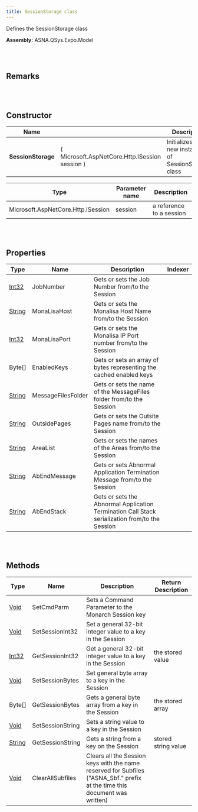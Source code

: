 ```yaml
---
title: SessionStorage class
---
```


Defines the SessionStorage class

**Assembly:** ASNA.QSys.Expo.Model

<br>
<br>

## Remarks

<br>
<br>

## Constructor

| Name |  | Description |
| --- | --- | --- |
**SessionStorage** | ( Microsoft.AspNetCore.Http.ISession session ) | Initializes a new instance of SessionStorage class


| Type | Parameter name | Description
| --- | --- | ---
| Microsoft.AspNetCore.Http.ISession | session | a reference to a session 


<br>
<br>

## Properties

| Type | Name | Description | Indexer
| --- | --- | --- | --- 
| [Int32](https://docs.microsoft.com/en-us/dotnet/api/system.int32?view=net-5.0) | JobNumber | Gets or sets the Job Number from/to the Session | 
| [String](https://docs.microsoft.com/en-us/dotnet/api/system.string?view=net-5.0) | MonaLisaHost | Gets or sets the Monalisa Host Name from/to the Session | 
| [Int32](https://docs.microsoft.com/en-us/dotnet/api/system.int32?view=net-5.0) | MonaLisaPort | Gets or sets the Monalisa IP Port number from/to the Session | 
| Byte[] | EnabledKeys | Gets or sets an array of bytes representing the cached enabled keys | 
| [String](https://docs.microsoft.com/en-us/dotnet/api/system.string?view=net-5.0) | MessageFilesFolder | Gets or sets the name of the MessageFiles folder from/to the Session | 
| [String](https://docs.microsoft.com/en-us/dotnet/api/system.string?view=net-5.0) | OutsidePages | Gets or sets the Outsite Pages name from/to the Session | 
| [String](https://docs.microsoft.com/en-us/dotnet/api/system.string?view=net-5.0) | AreaList | Gets or sets the names of the Areas from/to the Session | 
| [String](https://docs.microsoft.com/en-us/dotnet/api/system.string?view=net-5.0) | AbEndMessage | Gets or sets Abnormal Application Termination Message from/to the Session | 
| [String](https://docs.microsoft.com/en-us/dotnet/api/system.string?view=net-5.0) | AbEndStack | Gets or sets the Abnormal Application Termination Call Stack serialization from/to the Session | 

<br>
<br>

## Methods

| Type | Name | Description | Return Description 
| --- | --- | --- | --- 
| [Void](https://docs.microsoft.com/en-us/dotnet/api/system.void?view=net-5.0) | SetCmdParm | Sets a Command Parameter to the Monarch Session key | 
| [Void](https://docs.microsoft.com/en-us/dotnet/api/system.void?view=net-5.0) | SetSessionInt32 | Set a general 32-bit integer value to a key in the Session | 
| [Int32](https://docs.microsoft.com/en-us/dotnet/api/system.int32?view=net-5.0) | GetSessionInt32 | Get a general 32-bit integer value to a key in the Session | the stored value
| [Void](https://docs.microsoft.com/en-us/dotnet/api/system.void?view=net-5.0) | SetSessionBytes | Set general byte array to a key in the Session | 
| Byte[] | GetSessionBytes | Gets a general byte array from a key in the Session | the stored array
| [Void](https://docs.microsoft.com/en-us/dotnet/api/system.void?view=net-5.0) | SetSessionString | Sets a string value to a key in the Session | 
| [String](https://docs.microsoft.com/en-us/dotnet/api/system.string?view=net-5.0) | GetSessionString | Gets a string from a key on the Session | stored string value
| [Void](https://docs.microsoft.com/en-us/dotnet/api/system.void?view=net-5.0) | ClearAllSubfiles | Clears all the Session keys with the name reserved for Subfiles ("ASNA_Sbf." prefix at the time this document was written) | 

<br>
<br>

